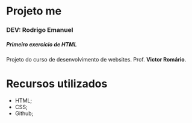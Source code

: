 # Projeto me
### **DEV: Rodrigo Emanuel**
##### **Primeiro exercício de HTML**
Projeto do curso de desenvolvimento de websites.
Prof. **Victor Romário**.

# Recursos utilizados 
* HTML; 
* CSS;
* Github; 
